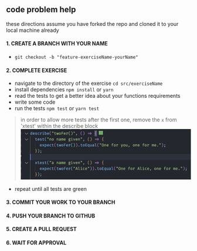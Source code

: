 ## code problem help

these directions assume you have forked the repo and cloned it to your local machine already

#### 1. CREATE A BRANCH WITH YOUR NAME

- `git checkout -b "feature-exerciseName-yourName"`

#### 2. COMPLETE EXERCISE

- navigate to the directory of the exercise `cd src/exerciseName`
- install dependencies `npm install` or `yarn`
- read the tests to get a better idea about your functions requirements
- write some code
- run the tests `npm test` or `yarn test`

> in order to allow more tests after the first one, remove the `x` from 'xtest' within the describe block
> ![Alt text](image.png)

- repeat until all tests are green

#### 3. COMMIT YOUR WORK TO YOUR BRANCH

#### 4. PUSH YOUR BRANCH TO GITHUB

#### 5. CREATE A PULL REQUEST

#### 6. WAIT FOR APPROVAL
